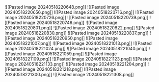 ![[Pasted image 20240518220648.png]]
![[Pasted image 20240518220656.png]]
![[Pasted image 20240518220716.png]]
![[Pasted image 20240518220726.png]]
![[Pasted image 20240518220739.png]]
![[Pasted image 20240518220748.png]]
![[Pasted image 20240518220801.png]]
![[Pasted image 20240518220822.png]]
![[Pasted image 20240518220830.png]]
![[Pasted image 20240518220837.png]]
![[Pasted image 20240518220950.png]]
![[Pasted image 20240518221007.png]]
![[Pasted image 20240518221013.png]]
![[Pasted image 20240518221024.png]]
![[Pasted image 20240518221040.png]]
![[Pasted image 20240518221059.png]]
![[Pasted image 20240518221109.png]]
![[Pasted image 20240518221123.png]]
![[Pasted image 20240518221133.png]]
![[Pasted image 20240518221204.png]]
![[Pasted image 20240518221218.png]]
![[Pasted image 20240518221300.png]]
![[Pasted image 20240518221308.png]]
